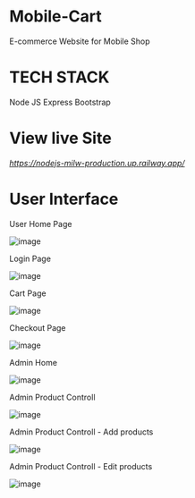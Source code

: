 # Mobile-Cart
E-commerce Website for Mobile Shop

# TECH STACK
Node JS Express Bootstrap

# View live Site
_https://nodejs-milw-production.up.railway.app/_

# User Interface
 User Home Page

![image](https://github.com/althaf-dev/Mobile-Cart/assets/123298397/66a62b80-07b1-4ef2-8883-ee27071861dd)

Login Page

![image](https://github.com/althaf-dev/Mobile-Cart/assets/123298397/aaf6efee-911b-418b-94d6-be438c6cb70e)

Cart Page

![image](https://github.com/althaf-dev/Mobile-Cart/assets/123298397/8525224b-cdb8-4e9d-a441-e1be4511edd5)

Checkout Page

![image](https://github.com/althaf-dev/Mobile-Cart/assets/123298397/ed1f212b-1ff0-4fad-a089-b79f540c6a3b)

Admin Home

![image](https://github.com/althaf-dev/Mobile-Cart/assets/123298397/da2af3c1-e845-4d9a-89c5-239a8404da4d)

Admin Product Controll

![image](https://github.com/althaf-dev/Mobile-Cart/assets/123298397/1d6bd657-3ebe-464d-98b7-9f8fed71d187)

Admin Product Controll - Add products

![image](https://github.com/althaf-dev/Mobile-Cart/assets/123298397/a9272972-a89b-42c2-a9cf-cf1e858eae3f)

Admin Product Controll - Edit products

![image](https://github.com/althaf-dev/Mobile-Cart/assets/123298397/27b68cd5-6539-4190-8ab4-e0d3f3a3fd5e)







